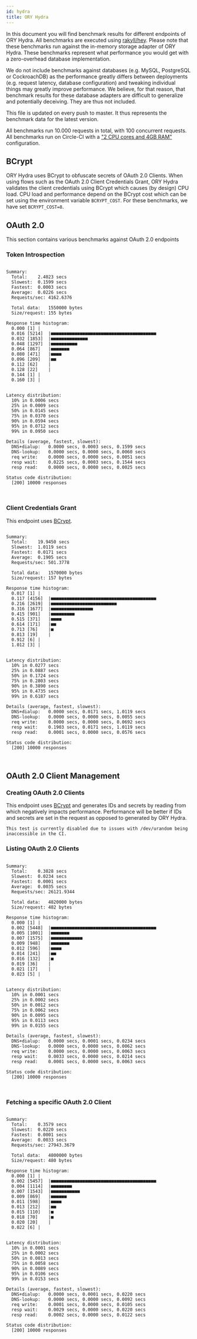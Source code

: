 ```yaml
---
id: hydra
title: ORY Hydra
---
```


In this document you will find benchmark results for different endpoints of ORY
Hydra. All benchmarks are executed using
[rakyll/hey](https://github.com/rakyll/hey). Please note that these benchmarks
run against the in-memory storage adapter of ORY Hydra. These benchmarks
represent what performance you would get with a zero-overhead database
implementation.

We do not include benchmarks against databases (e.g. MySQL, PostgreSQL or
CockroachDB) as the performance greatly differs between deployments (e.g.
request latency, database configuration) and tweaking individual things may
greatly improve performance. We believe, for that reason, that benchmark results
for these database adapters are difficult to generalize and potentially
deceiving. They are thus not included.

This file is updated on every push to master. It thus represents the benchmark
data for the latest version.

All benchmarks run 10.000 requests in total, with 100 concurrent requests. All
benchmarks run on Circle-CI with a
["2 CPU cores and 4GB RAM"](https://support.circleci.com/hc/en-us/articles/360000489307-Why-do-my-tests-take-longer-to-run-on-CircleCI-than-locally-)
configuration.

## BCrypt

ORY Hydra uses BCrypt to obfuscate secrets of OAuth 2.0 Clients. When using
flows such as the OAuth 2.0 Client Credentials Grant, ORY Hydra validates the
client credentials using BCrypt which causes (by design) CPU load. CPU load and
performance depend on the BCrypt cost which can be set using the environment
variable `BCRYPT_COST`. For these benchmarks, we have set `BCRYPT_COST=8`.

## OAuth 2.0

This section contains various benchmarks against OAuth 2.0 endpoints

### Token Introspection

```

Summary:
  Total:	2.4023 secs
  Slowest:	0.1599 secs
  Fastest:	0.0003 secs
  Average:	0.0226 secs
  Requests/sec:	4162.6376

  Total data:	1550000 bytes
  Size/request:	155 bytes

Response time histogram:
  0.000 [1]	|
  0.016 [5214]	|■■■■■■■■■■■■■■■■■■■■■■■■■■■■■■■■■■■■■■■■
  0.032 [1853]	|■■■■■■■■■■■■■■
  0.048 [1297]	|■■■■■■■■■■
  0.064 [867]	|■■■■■■■
  0.080 [471]	|■■■■
  0.096 [209]	|■■
  0.112 [62]	|
  0.128 [22]	|
  0.144 [1]	|
  0.160 [3]	|


Latency distribution:
  10% in 0.0006 secs
  25% in 0.0009 secs
  50% in 0.0145 secs
  75% in 0.0370 secs
  90% in 0.0594 secs
  95% in 0.0712 secs
  99% in 0.0950 secs

Details (average, fastest, slowest):
  DNS+dialup:	0.0000 secs, 0.0003 secs, 0.1599 secs
  DNS-lookup:	0.0000 secs, 0.0000 secs, 0.0060 secs
  req write:	0.0000 secs, 0.0000 secs, 0.0051 secs
  resp wait:	0.0225 secs, 0.0003 secs, 0.1544 secs
  resp read:	0.0000 secs, 0.0000 secs, 0.0025 secs

Status code distribution:
  [200]	10000 responses



```

### Client Credentials Grant

This endpoint uses [BCrypt](#bcrypt).

```

Summary:
  Total:	19.9450 secs
  Slowest:	1.0119 secs
  Fastest:	0.0171 secs
  Average:	0.1905 secs
  Requests/sec:	501.3778

  Total data:	1570000 bytes
  Size/request:	157 bytes

Response time histogram:
  0.017 [1]	|
  0.117 [4156]	|■■■■■■■■■■■■■■■■■■■■■■■■■■■■■■■■■■■■■■■■
  0.216 [2619]	|■■■■■■■■■■■■■■■■■■■■■■■■■
  0.316 [1677]	|■■■■■■■■■■■■■■■■
  0.415 [901]	|■■■■■■■■■
  0.515 [371]	|■■■■
  0.614 [171]	|■■
  0.713 [76]	|■
  0.813 [19]	|
  0.912 [6]	|
  1.012 [3]	|


Latency distribution:
  10% in 0.0277 secs
  25% in 0.0887 secs
  50% in 0.1724 secs
  75% in 0.2803 secs
  90% in 0.3890 secs
  95% in 0.4735 secs
  99% in 0.6187 secs

Details (average, fastest, slowest):
  DNS+dialup:	0.0000 secs, 0.0171 secs, 1.0119 secs
  DNS-lookup:	0.0000 secs, 0.0000 secs, 0.0055 secs
  req write:	0.0000 secs, 0.0000 secs, 0.0692 secs
  resp wait:	0.1903 secs, 0.0171 secs, 1.0119 secs
  resp read:	0.0001 secs, 0.0000 secs, 0.0576 secs

Status code distribution:
  [200]	10000 responses



```

## OAuth 2.0 Client Management

### Creating OAuth 2.0 Clients

This endpoint uses [BCrypt](#bcrypt) and generates IDs and secrets by reading
from which negatively impacts performance. Performance will be better if IDs and
secrets are set in the request as opposed to generated by ORY Hydra.

```
This test is currently disabled due to issues with /dev/urandom being inaccessible in the CI.
```

### Listing OAuth 2.0 Clients

```

Summary:
  Total:	0.3828 secs
  Slowest:	0.0234 secs
  Fastest:	0.0001 secs
  Average:	0.0035 secs
  Requests/sec:	26121.9344

  Total data:	4820000 bytes
  Size/request:	482 bytes

Response time histogram:
  0.000 [1]	|
  0.002 [5448]	|■■■■■■■■■■■■■■■■■■■■■■■■■■■■■■■■■■■■■■■■
  0.005 [1001]	|■■■■■■■
  0.007 [1575]	|■■■■■■■■■■■■
  0.009 [948]	|■■■■■■■
  0.012 [596]	|■■■■
  0.014 [241]	|■■
  0.016 [132]	|■
  0.019 [36]	|
  0.021 [17]	|
  0.023 [5]	|


Latency distribution:
  10% in 0.0001 secs
  25% in 0.0002 secs
  50% in 0.0012 secs
  75% in 0.0062 secs
  90% in 0.0095 secs
  95% in 0.0113 secs
  99% in 0.0155 secs

Details (average, fastest, slowest):
  DNS+dialup:	0.0000 secs, 0.0001 secs, 0.0234 secs
  DNS-lookup:	0.0000 secs, 0.0000 secs, 0.0062 secs
  req write:	0.0000 secs, 0.0000 secs, 0.0063 secs
  resp wait:	0.0033 secs, 0.0000 secs, 0.0214 secs
  resp read:	0.0001 secs, 0.0000 secs, 0.0063 secs

Status code distribution:
  [200]	10000 responses



```

### Fetching a specific OAuth 2.0 Client

```

Summary:
  Total:	0.3579 secs
  Slowest:	0.0220 secs
  Fastest:	0.0001 secs
  Average:	0.0033 secs
  Requests/sec:	27943.3679

  Total data:	4800000 bytes
  Size/request:	480 bytes

Response time histogram:
  0.000 [1]	|
  0.002 [5457]	|■■■■■■■■■■■■■■■■■■■■■■■■■■■■■■■■■■■■■■■■
  0.004 [1114]	|■■■■■■■■
  0.007 [1543]	|■■■■■■■■■■■
  0.009 [869]	|■■■■■■
  0.011 [598]	|■■■■
  0.013 [212]	|■■
  0.015 [110]	|■
  0.018 [70]	|■
  0.020 [20]	|
  0.022 [6]	|


Latency distribution:
  10% in 0.0001 secs
  25% in 0.0002 secs
  50% in 0.0013 secs
  75% in 0.0058 secs
  90% in 0.0089 secs
  95% in 0.0106 secs
  99% in 0.0153 secs

Details (average, fastest, slowest):
  DNS+dialup:	0.0000 secs, 0.0001 secs, 0.0220 secs
  DNS-lookup:	0.0000 secs, 0.0000 secs, 0.0092 secs
  req write:	0.0001 secs, 0.0000 secs, 0.0105 secs
  resp wait:	0.0029 secs, 0.0000 secs, 0.0220 secs
  resp read:	0.0002 secs, 0.0000 secs, 0.0122 secs

Status code distribution:
  [200]	10000 responses



```
